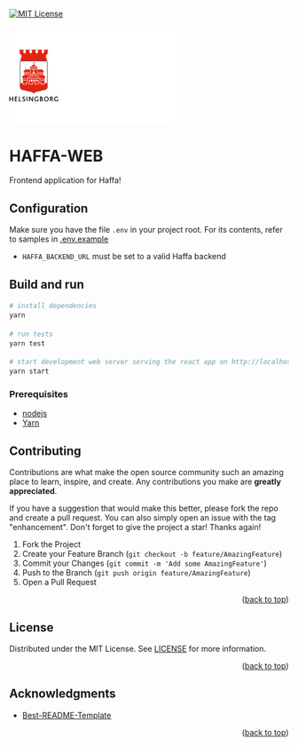 [![MIT License][license-shield]][license-url]

<p>
  <a href="https://github.com/helsingborg-stad/haffa-web">
    <img src="docs/images/hbg-github-logo-combo.png" alt="Logo" width="300">
  </a>
</p>

# HAFFA-WEB

Frontend application for Haffa!

## Configuration
Make sure you have the file `.env` in your project root. For its contents, refer to samples in [.env.example](./.env.example)

- `HAFFA_BACKEND_URL` must be set to a valid Haffa backend

## Build and run
```sh
# install dependencies
yarn

# run tests
yarn test

# start development web server serving the react app on http://localhost:3000
yarn start


```

### Prerequisites

- [nodejs](https://nodejs.org/en/)
- [Yarn](https://classic.yarnpkg.com/lang/en/docs/install)

## Contributing

Contributions are what make the open source community such an amazing place to learn, inspire, and create. Any contributions you make are **greatly appreciated**.

If you have a suggestion that would make this better, please fork the repo and create a pull request. You can also simply open an issue with the tag "enhancement".
Don't forget to give the project a star! Thanks again!

1. Fork the Project
2. Create your Feature Branch (`git checkout -b feature/AmazingFeature`)
3. Commit your Changes (`git commit -m 'Add some AmazingFeature'`)
4. Push to the Branch (`git push origin feature/AmazingFeature`)
5. Open a Pull Request

<p align="right">(<a href="#readme-top">back to top</a>)</p>

## License

Distributed under the MIT License. See [LICENSE](LICENSE) for more information.

<p align="right">(<a href="#readme-top">back to top</a>)</p>

## Acknowledgments

* [Best-README-Template](https://github.com/othneildrew/Best-README-Template)

<p align="right">(<a href="#readme-top">back to top</a>)</p>


[license-shield]: https://img.shields.io/github/license/helsingborg-stad/haffa-web.svg?style=for-the-badge
[license-url]: https://github.com/helsingborg-stad/haffa-web/blob/master/LICENSE.txt
